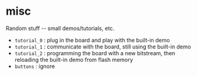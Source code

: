 # misc
Random stuff -- small demos/tutorials, etc.

* `tutorial_0` : plug in the board and play with the built-in demo
* `tutorial_1` : communicate with the board, still using the built-in demo
* `tutorial_2` : programming the board with a new bitstream, then reloading the built-in demo from flash memory
* `buttons` : ignore



